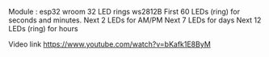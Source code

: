 Module : esp32 wroom 32
LED rings ws2812B
First 60 LEDs (ring) for seconds and minutes.
Next 2 LEDs for AM/PM
Next 7 LEDs for days
Next 12 LEDs (ring) for hours

Video link https://www.youtube.com/watch?v=bKafk1E8ByM
